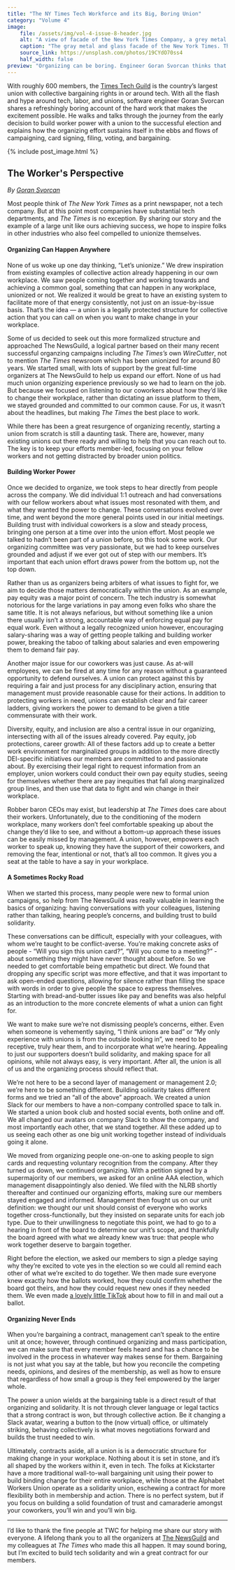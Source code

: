 ```yaml
---
title: "The NY Times Tech Workforce and its Big, Boring Union"
category: "Volume 4"
image:
    file: /assets/img/vol-4-issue-8-header.jpg
    alt: "A view of facade of the New York Times Company, a grey metal and glass wall, with taxis and cars in front."
    caption: "The gray metal and glass facade of the New York Times. The company did not voluntarily recognize the country’s biggest union of workers in tech."
    source_link: https://unsplash.com/photos/19CYdO70ss4
    half_width: false
preview: "Organizing can be boring. Engineer Goran Svorcan thinks that’s good."
---
```


With roughly 600 members, the [Times Tech Guild](https://nytimesguild.org/tech/) is the country’s largest union with collective bargaining rights in or around tech. With all the flash and hype around tech, labor, and unions, software engineer Goran Svorcan shares a refreshingly boring account of the hard work that makes the excitement possible. He walks and talks through the journey from the early decision to build worker power with a union to the successful election and explains how the organizing effort sustains itself in the ebbs and flows of campaigning, card signing, filing, voting, and bargaining.

<!-- DO NOT remove the excerpt tag -->
<!--excerpt-->
<!-- remaining content goes below here -->

<!-- DO NOT remove the header image -->
{% include post_image.html %}

## The Worker's Perspective

_By [Goran Svorcan](https://twitter.com/gogisha)_

Most people think of _The New York Times_ as a print newspaper, not a tech company. But at this point most companies have substantial tech departments, and _The Times_ is no exception. By sharing our story and the example of a large unit like ours achieving success, we hope to inspire folks in other industries who also feel compelled to unionize themselves.

#### Organizing Can Happen Anywhere

None of us woke up one day thinking, “Let’s unionize.” We drew inspiration from existing examples of collective action already happening in our own workplace. We saw people coming together and working towards and achieving a common goal, something that can happen in any workplace, unionized or not. We realized it would be great to have an existing system to facilitate more of that energy consistently, not just on an issue-by-issue basis. That’s the idea — a union is a legally protected structure for collective action that you can call on when you want to make change in your workplace. 

Some of us decided to seek out this more formalized structure and approached The NewsGuild, a logical partner based on their many recent successful organzing campaigns including _The Times’s_ own _WireCutter_, not to mention _The Times_ newsroom which has been unionized for around 80 years. We started small, with lots of support by the great full-time organizers at The NewsGuild to help us expand our effort. None of us had much union organizing experience previously so we had to learn on the job. But because we focused on listening to our coworkers about how they’d like to change their workplace, rather than dictating an issue platform to them, we stayed grounded and committed to our common cause. For us, it wasn’t about the headlines, but making _The Times_ the best place to work.

While there has been a great resurgence of organizing recently, starting a union from scratch is still a daunting task. There are, however, many existing unions out there ready and willing to help that you can reach out to. The key is to keep your efforts member-led, focusing on your fellow workers and not getting distracted by broader union politics.

#### Building Worker Power

Once we decided to organize, we took steps to hear directly from people across the company. We did individual 1:1 outreach and had conversations with our fellow workers about what issues most resonated with them, and what they wanted the power to change. These conversations evolved over time, and went beyond the more general points used in our initial meetings. Building trust with individual coworkers is a slow and steady process, bringing one person at a time over into the union effort. Most people we talked to hadn’t been part of a union before, so this took some work. Our organizing committee was very passionate, but we had to keep ourselves grounded and adjust if we ever got out of step with our members. It’s important that each union effort draws power from the bottom up, not the top down.

Rather than us as organizers being arbiters of what issues to fight for, we aim to decide those matters democratically within the union. As an example, pay equity was a major point of concern. The tech industry is somewhat notorious for the large variations in pay among even folks who share the same title. It is not always nefarious, but without something like a union there usually isn’t a strong, accountable way of enforcing equal pay for equal work. Even without a legally recognized union however, encouraging salary-sharing was a way of getting people talking and building worker power, breaking the taboo of talking about salaries and even empowering them to demand fair pay.

Another major issue for our coworkers was just cause. As at-will employees, we can be fired at any time for any reason without a guaranteed opportunity to defend ourselves. A union can protect against this by requiring a fair and just process for any disciplinary action, ensuring that management must provide reasonable cause for their actions. In addition to protecting workers in need, unions can establish clear and fair career ladders, giving workers the power to demand to be given a title commensurate with their work.

Diversity, equity, and inclusion are also a central issue in our organizing, intersecting with all of the issues already covered. Pay equity, job protections, career growth: All of these factors add up to create a better work environment for marginalized groups in addition to the more directly DEI-specific initiatives our members are committed to and passionate about. By exercising their legal right to request information from an employer, union workers could conduct their own pay equity studies, seeing for themselves whether there are pay inequities that fall along marginalized group lines, and then use that data to fight and win change in their workplace.

Robber baron CEOs may exist, but leadership at _The Times_ does care about their workers. Unfortunately, due to the conditioning of the modern workplace, many workers don’t feel comfortable speaking up about the change they’d like to see, and without a bottom-up approach these issues can be easily missed by management. A union, however, empowers each worker to speak up, knowing they have the support of their coworkers, and removing the fear, intentional or not, that’s all too common. It gives you a seat at the table to have a say in your workplace.

#### A Sometimes Rocky Road

When we started this process, many people were new to formal union campaigns, so help from The NewsGuild was really valuable in learning the basics of organizing: having conversations with your colleagues, listening rather than talking, hearing people’s concerns, and building trust to build solidarity. 

These conversations can be difficult, especially with your colleagues, with whom we’re taught to be conflict-averse. You’re making concrete asks of people - “Will you sign this union card?”, “Will you come to a meeting?” - about something they might have never thought about before. So we needed to get comfortable being empathetic but direct. We found that dropping any specific script was more effective, and that it was important to ask open-ended questions, allowing for silence rather than filling the space with words in order to give people the space to express themselves. Starting with bread-and-butter issues like pay and benefits was also helpful as an introduction to the more concrete elements of what a union can fight for.

We want to make sure we’re not dismissing people’s concerns, either. Even when someone is vehemently saying, “I think unions are bad” or “My only experience with unions is from the outside looking in”, we need to be receptive, truly hear them, and to incorporate what we’re hearing. Appealing to just our supporters doesn’t build solidarity, and making space for all opinions, while not always easy, is very important. After all, the union is all of us and the organizing process should reflect that.

We’re not here to be a second layer of management or management 2.0; we’re here to be something different. Building solidarity takes different forms and we tried an “all of the above” approach. We created a union Slack for our members to have a non-company controlled space to talk in. We started a union book club and hosted social events, both online and off. We all changed our avatars on company Slack to show the company, and most importantly each other, that we stand together. All these added up to us seeing each other as one big unit working together instead of individuals going it alone.

We moved from organizing people one-on-one to asking people to sign cards and requesting voluntary recognition from the company. After they turned us down, we continued organizing. With a petition signed by a supermajority of our members, we asked for an online AAA election, which management disappointingly also denied. We filed with the NLRB shortly thereafter and continued our organizing efforts, making sure our members stayed engaged and informed. Management then fought us on our unit definition: we thought our unit should consist of everyone who works together cross-functionally, but they insisted on separate units for each job type. Due to their unwillingness to negotiate this point, we had to go to a hearing in front of the board to determine our unit’s scope, and thankfully the board agreed with what we already knew was true: that people who work together deserve to bargain together.

Right before the election, we asked our members to sign a pledge saying why they’re excited to vote yes in the election so we could all remind each other of what we’re excited to do together. We then made sure everyone knew exactly how the ballots worked, how they could confirm whether the board got theirs, and how they could request new ones if they needed them. We even made [a lovely little TikTok](https://www.tiktok.com/@nytguildtech) about how to fill in and mail out a ballot.

#### Organizing Never Ends

When you’re bargaining a contract, management can’t speak to the entire unit at once; however, through continued organizing and mass participation, we can make sure that every member feels heard and has a chance to be involved in the process in whatever way makes sense for them. Bargaining is not just what you say at the table, but how you reconcile the competing needs, opinions, and desires of the membership, as well as how to ensure that regardless of how small a group is they feel empowered by the larger whole.

The power a union wields at the bargaining table is a direct result of that organizing and solidarity. It is not through clever language or legal tactics that a strong contract is won, but through collective action. Be it changing a Slack avatar, wearing a button to the (now virtual) office, or ultimately striking, behaving collectively is what moves negotiations forward and builds the trust needed to win.

Ultimately, contracts aside, all a union is is a democratic structure for making change in your workplace. Nothing about it is set in stone, and it’s all shaped by the workers within it, even in tech. The folks at Kickstarter have a more traditional wall-to-wall bargaining unit using their power to build binding change for their entire workplace, while those at the Alphabet Workers Union operate as a solidarity union, eschewing a contract for more flexibility both in membership and action. There is no perfect system, but if you focus on building a solid foundation of trust and camaraderie amongst your coworkers, you’ll win and you’ll win big.

<hr>

I’d like to thank the fine people at TWC for helping me share our story with everyone. A lifelong thank you to all the organizers at [The NewsGuild](https://newsguild.org/) and my colleagues at _The Times_ who made this all happen. It may sound boring, but I’m excited to build tech solidarity and win a great contract for our members.
